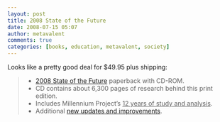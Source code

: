```yaml
---
layout: post
title: 2008 State of the Future
date: 2008-07-15 05:07
author: metavalent
comments: true
categories: [books, education, metavalent, society]
---
```

Looks like a pretty good deal for $49.95 plus shipping:<blockquote><ul><li><a href="http://www.millennium-project.org/millennium/sof2008.html">2008 State of the Future</a> paperback with CD-ROM.</li><li>CD contains about 6,300 pages of research behind this print edition.</li><li>Includes Millennium Project’s <u>12 years of study and analysis</u>.</li><li>Additional <a href="http://www.millennium-project.org/millennium/sof2008.html#new">new updates and improvements</a>.<br /></li></ul></blockquote>
